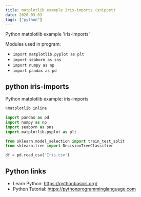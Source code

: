 ```yaml
---
title: matplotlib example iris-imports (snippet)
date: 2020-03-03
tags: ["python"]
---
```

Python matplotlib example 'iris-imports'


Modules used in program: 
* `import matplotlib.pyplot as plt`
* `import seaborn as sns`
* `import numpy as np`
* `import pandas as pd`

## python iris-imports

Python matplotlib example: iris-imports

```python
%matplotlib inline

import pandas as pd
import numpy as np
import seaborn as sns
import matplotlib.pyplot as plt

from sklearn.model_selection import train_test_split
from sklearn.tree import DecisionTreeClassifier

df = pd.read_csv('Iris.csv')

```

## Python links

- Learn Python: https://pythonbasics.org/
- Python Tutorial: https://pythonprogramminglanguage.com
